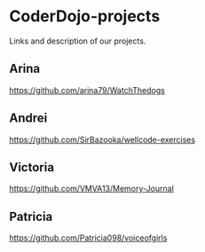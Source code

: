 # CoderDojo-projects
Links and description of our projects.

## Arina
https://github.com/arina79/WatchThedogs

## Andrei
https://github.com/SirBazooka/wellcode-exercises

## Victoria
https://github.com/VMVA13/Memory-Journal

## Patricia
https://github.com/Patricia098/voiceofgirls
